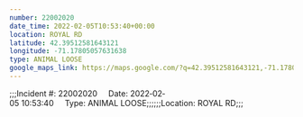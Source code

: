 ```yaml
---
number: 22002020
date_time: 2022-02-05T10:53:40+00:00
location: ROYAL RD
latitude: 42.39512581643121
longitude: -71.17805057631638
type: ANIMAL LOOSE
google_maps_link: https://maps.google.com/?q=42.39512581643121,-71.17805057631638
---
```


;;;Incident #: 22002020     Date: 2022‐02‐05 10:53:40     Type: ANIMAL LOOSE;;;;;;Location: ROYAL RD;;;
